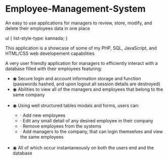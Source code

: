 # Employee-Management-System
An easy to use applications for managers to review, store, modify, and delete their employees data in one place

  ul {
    list-style-type: kannada;
  }

This application is a showcase of some of my PHP, SQL, JavaScript, and HTML/CSS web developement capabilities

A very user friendly application for managers to efficiently interact with a database filled with their employees featuring:
<ul>
  <li>◉ Secure login and account information storage and function (passwords hashed, and upon logout all session details are destroyed)</li>
  <li>◉ Abilities to view all of the managers and employees that belong to the same company</li>
  <br>
  <li>◉ Using well structured tables modals and forms, users can:</li>
  <ul>
    <li>· Add new employees</li>
    <li>· Edit any small detail of any desired employee in their company</li></li>
    <li>· Remove employees from the systems</li>
    <li>· Add managers to the company, that can login themselves and view the same employees</li>
  </ul>
  <br>
  <li>◉ All of which occur instantaneously on both the users end and the database</li>
</ul>
